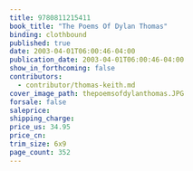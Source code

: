 ```yaml
---
title: 9780811215411
book_title: "The Poems Of Dylan Thomas"
binding: clothbound
published: true
date: 2003-04-01T06:00:46-04:00
publication_date: 2003-04-01T06:00:46-04:00
show_in_forthcoming: false
contributors:
  - contributor/thomas-keith.md
cover_image_path: thepoemsofdylanthomas.JPG
forsale: false
saleprice:
shipping_charge:
price_us: 34.95
price_cn:
trim_size: 6x9
page_count: 352
---
```



